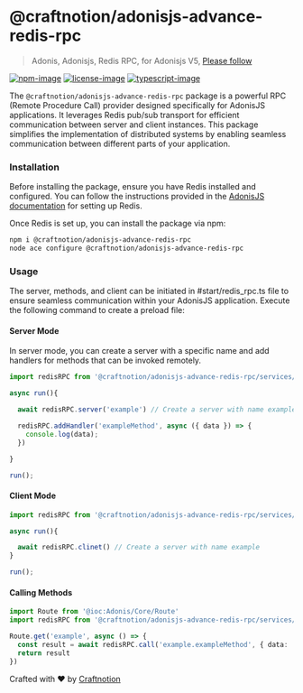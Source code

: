 # @craftnotion/adonisjs-advance-redis-rpc

> Adonis, Adonisjs, Redis RPC, for Adonisjs V5, [Please follow](https://github.com/Craftnotion/adonis-advance-redis-rpc/tree/v5)

[![npm-image]][npm-url] [![license-image]][license-url] [![typescript-image]][typescript-url]

The `@craftnotion/adonisjs-advance-redis-rpc` package is a powerful RPC (Remote Procedure Call) provider designed specifically for AdonisJS applications. It leverages Redis pub/sub transport for efficient communication between server and client instances. This package simplifies the implementation of distributed systems by enabling seamless communication between different parts of your application.

### Installation

Before installing the package, ensure you have Redis installed and configured. You can follow the instructions provided in the [AdonisJS documentation](https://docs.adonisjs.com/guides/redis) for setting up Redis.

Once Redis is set up, you can install the package via npm:

```bash
npm i @craftnotion/adonisjs-advance-redis-rpc
node ace configure @craftnotion/adonisjs-advance-redis-rpc
```

### Usage

The server, methods, and client can be initiated in #start/redis_rpc.ts file to ensure seamless communication within your AdonisJS application. Execute the following command to create a preload file:

#### Server Mode

In server mode, you can create a server with a specific name and add handlers for methods that can be invoked remotely.

```typescript
import redisRPC from '@craftnotion/adonisjs-advance-redis-rpc/services/main'

async run(){

  await redisRPC.server('example') // Create a server with name example

  redisRPC.addHandler('exampleMethod', async ({ data }) => {
    console.log(data);
  })

}

run();

```

#### Client Mode

```typescript
import redisRPC from '@craftnotion/adonisjs-advance-redis-rpc/services/main'

async run(){

  await redisRPC.clinet() // Create a server with name example
}

run();

```

#### Calling Methods

```ts
import Route from '@ioc:Adonis/Core/Route'
import redisRPC from '@craftnotion/adonisjs-advance-redis-rpc/services/main'

Route.get('example', async () => {
  const result = await redisRPC.call('example.exampleMethod', { data: 'message' })
  return result
})
```

Crafted with ❤️ by [Craftnotion](https://craftnotion.com)

[npm-image]: https://img.shields.io/npm/v/@craftnotion/adonisjs-advance-redis-rpc.svg?style=for-the-badge&logo=npm
[npm-url]: https://www.npmjs.com/package/@craftnotion/adonisjs-advance-redis-rpc 'npm'
[license-image]: https://img.shields.io/npm/l/@craftnotion/adonisjs-advance-redis-rpc?color=blueviolet&style=for-the-badge
[license-url]: LICENSE.md 'license'
[typescript-image]: https://img.shields.io/badge/Typescript-294E80.svg?style=for-the-badge&logo=typescript
[typescript-url]: "typescript"
